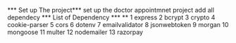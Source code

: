 *** Set up The project***
set up the doctor appointmnet project
add all dependecy 
*** List of Dependency ***
**
1  express
2 bcrypt 
3 crypto
4 cookie-parser
5 cors 
6 dotenv
7 emailvalidator
8 jsonwebtoken
9 morgan
10 mongoose
11 multer
12 nodemailer
13 razorpay
  
